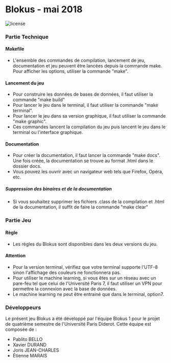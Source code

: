 # Blokus - mai 2018

![license](https://img.shields.io/github/license/mashape/apistatus.svg?style=for-the-badge)

### Partie Technique

  #### Makefile
   - L'ensemble des commandes de compilation, lancement de jeu, documentation et jeu peuvent être lancées depuis
    la commande make. Pour afficher les options, utiliser la commande "make".

  #### Lancement du jeu
   - Pour construire les données de bases de données, il faut utiliser la commande "make build" 
   - Pour lancer le jeu dans le terminal, il faut utiliser la commande "make terminal".
   - Pour lancer le jeu dans sa version graphique, il faut utiliser la commande "make graphic".
   - Ces commandes lancent la compilation du jeu puis lancent le jeu dans le terminal ou l'interface graphique.

  #### Documentation
   - Pour créer la documentation, il faut lancer la commande "make docs". Une fois créée, la documentation se
    trouve au format .html dans le dossier docs.
   - Vous pouvez les ouvrir avec un navigateur web tels que Firefox, Opéra, etc.

  ##### Suppression des binaires et de la documentation  
   - Si vous souhaitez supprimer les fichiers .class de la compilation et .html de la documentation, il suffit de faire 
    la commande "make clear"

### Partie Jeu
    
   #### Règle
   - Les règles du Blokus sont disponibles dans les deux versions du jeu.
    
   #### Attention
   - Pour la version terminal, vérifiez que votre terminal supporte l'UTF-8 sinon l'affichage des couleurs ne fonctionnera pas.
   - Pour utiliser le machine learning, si vous êtes sur un réseau avec un pare-feu tel que celui de l'Université Paris 7,
   il faut utiliser un VPN pour permettre la connexion avec la base de données.
   - Le machine learning ne peut être entrainé que dans le terminal, option7.
### Développeurs
   Le présent jeu Blokus a été développé par l'équipe Blokus 1 pour le projet de quatrième semestre de l'Université Paris Diderot.
   Cette équipe est composée de :
    
   - Pablito BELLO
   - Xavier DURAND
   - Joris JEAN-CHARLES
   - Étienne MARAIS




